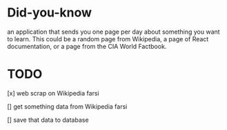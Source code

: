 # Did-you-know
an application that sends you one page per day about something you want to learn. This could be a random page from Wikipedia, a page of React documentation, or a page from the CIA World Factbook.


# TODO
[x] web scrap on Wikipedia farsi 

[] get something data from Wikipedia farsi 

[] save that data to database
